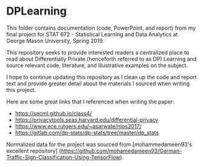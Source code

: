 # DPLearning

This folder contains documentation (code, PowerPoint, and report) from my final project for STAT 672 - Statistical Learning and Data Analytics at George Mason University, Spring 2019.

This repository seeks to provide interested readers a centralized place to read about Differentially Private (henceforth referred to as DP) Learning and source relevant code, literature, and illustrative examples on the subject.

I hope to continue updating this repository as I clean up the code and report text and provide greater detail about the materials I sourced when writing this project.

Here are some great links that I referenced when writing the paper:

* https://secml.github.io/class4/
* https://privacytools.seas.harvard.edu/differential-privacy
* https://www.ece.rutgers.edu/~asarwate/nips2017/
* https://gitlab.com/dp-stats/dp-stats/tree/master/dp_stats

Normalized data for the project was sourced from [mohammedameen93's excellent repository] (https://github.com/mohamedameen93/German-Traffic-Sign-Classification-Using-TensorFlow).